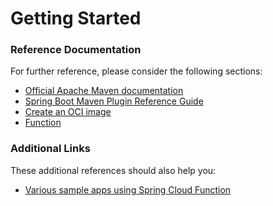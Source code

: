 # Getting Started

### Reference Documentation
For further reference, please consider the following sections:

* [Official Apache Maven documentation](https://maven.apache.org/guides/index.html)
* [Spring Boot Maven Plugin Reference Guide](https://docs.spring.io/spring-boot/docs/2.4.2/maven-plugin/reference/html/)
* [Create an OCI image](https://docs.spring.io/spring-boot/docs/2.4.2/maven-plugin/reference/html/#build-image)
* [Function](https://cloud.spring.io/spring-cloud-function/)

### Additional Links
These additional references should also help you:

* [Various sample apps using Spring Cloud Function](https://github.com/spring-cloud/spring-cloud-function/tree/master/spring-cloud-function-samples)


